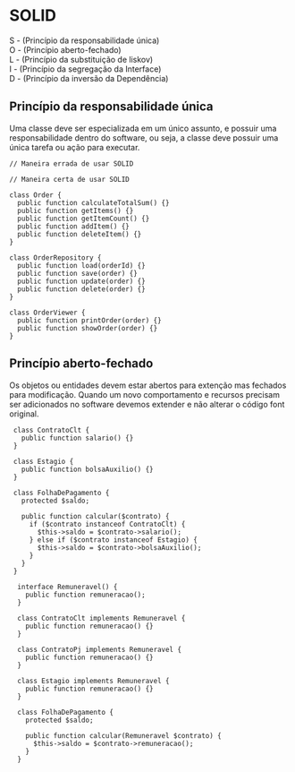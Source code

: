 # SOLID

S - (Princípio da responsabilidade única)<br />
O - (Princípio aberto-fechado)<br />
L - (Princípio da substituição de liskov)<br />
I - (Princípio da segregação da Interface)<br />
D - (Princípio da inversão da Dependência)<br />

## Princípio da responsabilidade única

Uma classe deve ser especializada em um único assunto, e possuir uma responsabilidade dentro do software, ou seja, a classe deve possuir uma única tarefa ou ação para executar.

```
// Maneira errada de usar SOLID
```
```
// Maneira certa de usar SOLID

class Order {
  public function calculateTotalSum() {}
  public function getItems() {}
  public function getItemCount() {}
  public function addItem() {}
  public function deleteItem() {}
}

class OrderRepository {
  public function load(orderId) {}
  public function save(order) {}
  public function update(order) {}
  public function delete(order) {}
}

class OrderViewer {
  public function printOrder(order) {}
  public function showOrder(order) {}
}
```

## Princípio aberto-fechado

Os objetos ou entidades devem estar abertos para extenção mas fechados para modificação. Quando um novo comportamento e recursos precisam ser adicionados no software devemos extender e não alterar o código font original.

```
 class ContratoClt {
   public function salario() {}
 }

 class Estagio {
   public function bolsaAuxilio() {}
 }

 class FolhaDePagamento {
   protected $saldo;

   public function calcular($contrato) {
     if ($contrato instanceof ContratoClt) {
       $this->saldo = $contrato->salario();
     } else if ($contrato instanceof Estagio) {
       $this->saldo = $contrato->bolsaAuxilio();
     }
   }
 }
```

```
  interface Remuneravel() {
    public function remuneracao();
  }

  class ContratoClt implements Remuneravel {
    public function remuneracao() {}
  }

  class ContratoPj implements Remuneravel {
    public function remuneracao() {}
  }

  class Estagio implements Remuneravel {
    public function remuneracao() {}
  }

  class FolhaDePagamento {
    protected $saldo;

    public function calcular(Remuneravel $contrato) {
      $this->saldo = $contrato->remuneracao();
    }
  }
```
